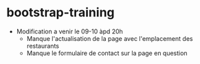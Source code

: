 # bootstrap-training
* Modification a venir le 09-10 àpd 20h
  * Manque l'actualisation de la page avec l'emplacement des restaurants
  * Manque le formulaire de contact sur la page en question
